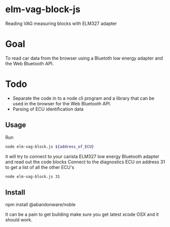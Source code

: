 # elm-vag-block-js
Reading VAG measuring blocks with ELM327 adapter

# Goal
To read car data from the browser using a Bluetoth low energy adapter and the Web Bluetooth API.

# Todo

* Separate the code in to a node cli program and a library that can be used in the browser for the Web Bluetooth API.
* Parsing of ECU identification data

## Usage
Run
``` bash
node elm-vag-block.js ${address_of_ECU}
```

it will try to connect to your carista ELM327 low energy Bluetooth adapter and read out the code blocks
Connect to the diagnostics ECU on address 31 to get a list of all the other ECU's
``` bash
node elm-vag-block.js 31
```

## Install
npm install @abandonware/noble

It can be a pain to get building make sure you get latest xcode OSX and it should work.
